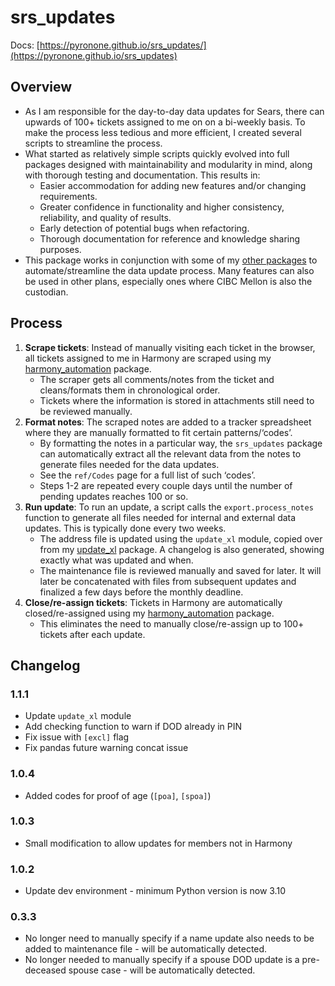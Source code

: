 # srs_updates


<!-- ... -->

Docs:
[https://pyronone.github.io/srs_updates/](https://pyronone.github.io/srs_updates)

## Overview

- As I am responsible for the day-to-day data updates for Sears, there
  can upwards of 100+ tickets assigned to me on on a bi-weekly basis. To
  make the process less tedious and more efficient, I created several
  scripts to streamline the process.
- What started as relatively simple scripts quickly evolved into full
  packages designed with maintainability and modularity in mind, along
  with thorough testing and documentation. This results in:
  - Easier accommodation for adding new features and/or changing
    requirements.
  - Greater confidence in functionality and higher consistency,
    reliability, and quality of results.
  - Early detection of potential bugs when refactoring.
  - Thorough documentation for reference and knowledge sharing purposes.
- This package works in conjunction with some of my [other
  packages](https://github.com/pyronone/) to automate/streamline the
  data update process. Many features can also be used in other plans,
  especially ones where CIBC Mellon is also the custodian.

## Process

1.  **Scrape tickets**: Instead of manually visiting each ticket in the
    browser, all tickets assigned to me in Harmony are scraped using my
    [harmony_automation](https://pyronone.github.io/harmony_automation/index.html)
    package.
    - The scraper gets all comments/notes from the ticket and
      cleans/formats them in chronological order.
    - Tickets where the information is stored in attachments still need
      to be reviewed manually.
2.  **Format notes**: The scraped notes are added to a tracker
    spreadsheet where they are manually formatted to fit certain
    patterns/‘codes’.
    - By formatting the notes in a particular way, the `srs_updates`
      package can automatically extract all the relevant data from the
      notes to generate files needed for the data updates.
    - See the `ref/Codes` page for a full list of such ‘codes’.  
    - Steps 1-2 are repeated every couple days until the number of
      pending updates reaches 100 or so.
3.  **Run update**: To run an update, a script calls the
    `export.process_notes` function to generate all files needed for
    internal and external data updates. This is typically done every two
    weeks.
    - The address file is updated using the `update_xl` module, copied
      over from my
      [update_xl](https://pyronone.github.io/update_xl/index.html)
      package. A changelog is also generated, showing exactly what was
      updated and when.
    - The maintenance file is reviewed manually and saved for later. It
      will later be concatenated with files from subsequent updates and
      finalized a few days before the monthly deadline.
4.  **Close/re-assign tickets**: Tickets in Harmony are automatically
    closed/re-assigned using my
    [harmony_automation](https://pyronone.github.io/harmony_automation/index.html)
    package.
    - This eliminates the need to manually close/re-assign up to 100+
      tickets after each update.

## Changelog

### 1.1.1

- Update `update_xl` module
- Add checking function to warn if DOD already in PIN
- Fix issue with `[excl]` flag
- Fix pandas future warning concat issue

### 1.0.4

- Added codes for proof of age (`[poa]`, `[spoa]`)

### 1.0.3

- Small modification to allow updates for members not in Harmony

### 1.0.2

- Update dev environment - minimum Python version is now 3.10

### 0.3.3

- No longer need to manually specify if a name update also needs to be
  added to maintenance file - will be automatically detected.
- No longer needed to manually specify if a spouse DOD update is a
  pre-deceased spouse case - will be automatically detected.
